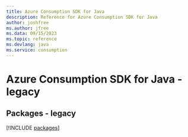 ```yaml
---
title: Azure Consumption SDK for Java
description: Reference for Azure Consumption SDK for Java
author: joshfree
ms.author: jfree
ms.data: 09/15/2023
ms.topic: reference
ms.devlang: java
ms.service: consumption
---
```

# Azure Consumption SDK for Java - legacy
## Packages - legacy
[!INCLUDE [packages](consumption-index.md)]
